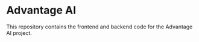 # Advantage AI
This repository contains the frontend and backend code for the Advantage AI project.

